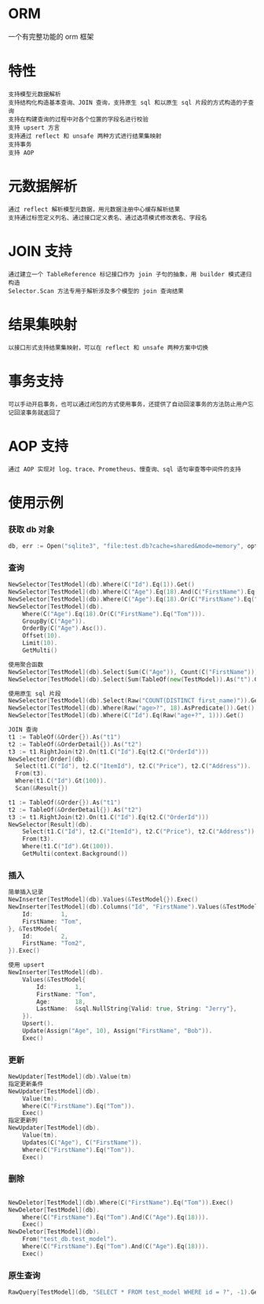 # ORM
一个有完整功能的 orm 框架

# 特性
    支持模型元数据解析
    支持结构化构造基本查询、JOIN 查询，支持原生 sql 和以原生 sql 片段的方式构造的子查询
    支持在构建查询的过程中对各个位置的字段名进行校验
    支持 upsert 方言
    支持通过 reflect 和 unsafe 两种方式进行结果集映射
    支持事务
    支持 AOP

# 元数据解析
    通过 reflect 解析模型元数据，用元数据注册中心缓存解析结果
    支持通过标签定义列名、通过接口定义表名、通过选项模式修改表名、字段名

# JOIN 支持
    通过建立一个 TableReference 标记接口作为 join 子句的抽象，用 builder 模式递归构造
    Selector.Scan 方法专用于解析涉及多个模型的 join 查询结果

# 结果集映射
    以接口形式支持结果集映射，可以在 reflect 和 unsafe 两种方案中切换

# 事务支持
    可以手动开启事务，也可以通过闭包的方式使用事务，还提供了自动回滚事务的方法防止用户忘记回滚事务就返回了

# AOP 支持
    通过 AOP 实现对 log、trace、Prometheus、慢查询、sql 语句审查等中间件的支持

# 使用示例
### 获取 db 对象
```go
db, err := Open("sqlite3", "file:test.db?cache=shared&mode=memory", opts...)
```

### 查询
```go
NewSelector[TestModel](db).Where(C("Id").Eq(1)).Get()
NewSelector[TestModel](db).Where(C("Age").Eq(18).And(C("FirstName").Eq("Tom"))).Get()
NewSelector[TestModel](db).Where(C("Age").Eq(18).Or(C("FirstName").Eq("Tom"))).Get()
NewSelector[TestModel](db).
    Where(C("Age").Eq(18).Or(C("FirstName").Eq("Tom"))).
    GroupBy(C("Age")).
    OrderBy(C("Age").Asc()).
    Offset(10).
    Limit(10).
    GetMulti()

使用聚合函数
NewSelector[TestModel](db).Select(Sum(C("Age")), Count(C("FirstName"))).Get()
NewSelector[TestModel](db).Select(Sum(TableOf(new(TestModel)).As("t").C("Age"))).Get()

使用原生 sql 片段
NewSelector[TestModel](db).Select(Raw("COUNT(DISTINCT first_name)")).Get()
NewSelector[TestModel](db).Where(Raw("age>?", 18).AsPredicate()).Get()
NewSelector[TestModel](db).Where(C("Id").Eq(Raw("age+?", 1))).Get()

JOIN 查询
t1 := TableOf(&Order{}).As("t1")
t2 := TableOf(&OrderDetail{}).As("t2")
t3 := t1.RightJoin(t2).On(t1.C("Id").Eq(t2.C("OrderId")))
NewSelector[Order](db).
  Select(t1.C("Id"), t2.C("ItemId"), t2.C("Price"), t2.C("Address")).
  From(t3).
  Where(t1.C("Id").Gt(100)).
  Scan(&Result{})

t1 := TableOf(&Order{}).As("t1")
t2 := TableOf(&OrderDetail{}).As("t2")
t3 := t1.RightJoin(t2).On(t1.C("Id").Eq(t2.C("OrderId")))
NewSelector[Result](db).
    Select(t1.C("Id"), t2.C("ItemId"), t2.C("Price"), t2.C("Address")).
    From(t3).
    Where(t1.C("Id").Gt(100)).
    GetMulti(context.Background())
```
### 插入
```go
简单插入记录
NewInserter[TestModel](db).Values(&TestModel{}).Exec()
NewInserter[TestModel](db).Columns("Id", "FirstName").Values(&TestModel{
	Id:        1,
	FirstName: "Tom",
}, &TestModel{
	Id:        2,
	FirstName: "Tom2",
}).Exec()

使用 upsert
NewInserter[TestModel](db).
    Values(&TestModel{
        Id:        1,
        FirstName: "Tom",
        Age:       18,
        LastName:  &sql.NullString{Valid: true, String: "Jerry"},
    }).
    Upsert().
    Update(Assign("Age", 10), Assign("FirstName", "Bob")).
    Exec()
```
### 更新
```go
NewUpdater[TestModel](db).Value(tm)
指定更新条件
NewUpdater[TestModel](db).
    Value(tm).
    Where(C("FirstName").Eq("Tom")).
    Exec()
指定更新列
NewUpdater[TestModel](db).
    Value(tm).
    Updates(C("Age"), C("FirstName")).
    Where(C("FirstName").Eq("Tom")).
    Exec()
```
### 删除
```go

NewDeletor[TestModel](db).Where(C("FirstName").Eq("Tom")).Exec()
NewDeletor[TestModel](db).
    Where(C("FirstName").Eq("Tom").And(C("Age").Eq(18))).
    Exec()
NewDeletor[TestModel](db).
    From("test_db.test_model").
    Where(C("FirstName").Eq("Tom").And(C("Age").Eq(18))).
    Exec()
```
### 原生查询
```go
RawQuery[TestModel](db, "SELECT * FROM test_model WHERE id = ?", -1).Get()
```